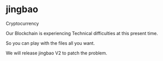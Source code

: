 # jingbao
Cryptocurrency

Our Blockchain is experiencing Technical difficulties at this present time.

So you can play with the files all you want.

We will release jingbao V2 to patch the problem.


